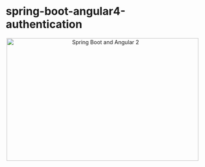 # spring-boot-angular4-authentication
<p align="center">
  <a href="http://angular-spring-starter.fanjin.io" target="_blank">
    <img src="https://start.spring.io" alt="Spring Boot and Angular 2" width="500" height="320"/>
  </a>
</p>
